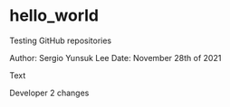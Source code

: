 # hello_world
Testing GitHub repositories

Author: Sergio Yunsuk Lee
Date: November 28th of 2021

Text 

Developer 2 changes